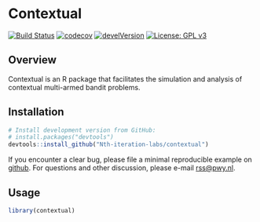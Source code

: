 # Contextual

[![Build Status](https://travis-ci.org/Nth-iteration-labs/contextual.svg?branch=master)](https://travis-ci.org/Nth-iteration-labs/contextual) [![codecov](https://codecov.io/gh/Nth-iteration-labs/contextual/branch/master/graph/badge.svg)](https://codecov.io/gh/Nth-iteration-labs/contextual) [![develVersion](https://img.shields.io/badge/devel%20version-0.0.0.9012-blue.svg?style=flat)](https://github.com/Nth-iteration-labs/contextual)
[![License: GPL v3](https://img.shields.io/badge/License-GPL%20v3-blue.svg)](https://www.gnu.org/licenses/gpl-3.0)

Overview
--------

Contextual is an R package that facilitates the simulation and analysis of contextual multi-armed bandit problems.

Installation
------------

``` r
# Install development version from GitHub:
# install.packages("devtools")
devtools::install_github("Nth-iteration-labs/contextual")
```

If you encounter a clear bug, please file a minimal reproducible example on [github](https://github.com/Nth-iteration-labs/contextual/issues). For questions and other discussion, please e-mail rss@pwy.nl.

Usage
-----

``` r
library(contextual)

